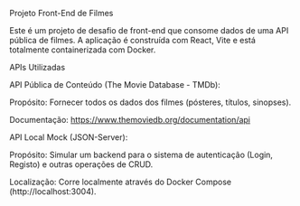 Projeto Front-End de Filmes

Este é um projeto de desafio de front-end que consome dados de uma API pública de filmes. A aplicação é construída com React, Vite e está totalmente containerizada com Docker.

APIs Utilizadas

API Pública de Conteúdo (The Movie Database - TMDb):

Propósito: Fornecer todos os dados dos filmes (pósteres, títulos, sinopses).

Documentação: https://www.themoviedb.org/documentation/api

API Local Mock (JSON-Server):

Propósito: Simular um backend para o sistema de autenticação (Login, Registo) e outras operações de CRUD.

Localização: Corre localmente através do Docker Compose (http://localhost:3004).
